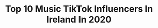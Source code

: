 ---
title: Top 10 Music TikTok Influencers In Ireland In 2020
description: >-
  Find top music TikTok influencers in Ireland in 2020. Most popular hashtags: #viral #covid19 #challenge #love.
platform: TikTok
profiles:
  - username: "officialspin1038"
    fullname: >-
      SPIN 1038
    location: "Ireland"
    followers: 11986
    engagement: 1161
    commentsToLikes: 0.024051
    id: ck9vaqjcrk3pd0j78hdqx3ftj
    verified: false
    hashtags: "#covid19, #viral, #badboy, #foryoupage"
  - username: "aikjmusic"
    fullname: >-
      AikJ
    location: "Ireland"
    followers: 17954
    engagement: 574
    commentsToLikes: 0.034685
    id: ck8nhldie1h2b0j784dicxv18
    verified: false
    hashtags: "#style, #art, #scoot, #escape"
  - username: "_thomaslennon"
    fullname: >-
      Thomas Lennon
    location: "Ireland"
    followers: 50569
    engagement: 1240
    commentsToLikes: 0.084031
    id: ck8f8virg3mfi0j78m473e3uu
    verified: false
    hashtags: "#rank, #itsajoke, #viral, #trendingireland"
  - username: "yungcraka"
    fullname: >-
      Yung Craka
    location: "Ireland"
    followers: 17483
    engagement: 1567
    commentsToLikes: 0.034895
    id: ck9vajl2tiwp20j78omfalo15
    verified: false
    hashtags: "#gaming, #psychopath, #fashion, #bluesclues"
  - username: "techno__city"
    fullname: >-
      techno__city
    location: "Ireland"
    followers: 30022
    engagement: 639
    commentsToLikes: 0.013822
    id: ck9raewslkm8x0j7899mx0cim
    verified: false
    hashtags: "#stephanbodzin, #flyopenair, #deboradeluca, #solomun"
  - username: "stokesy79"
    fullname: >-
      Ryan Stokes
    location: "Ireland"
    followers: 10461
    engagement: 1823
    commentsToLikes: 0.150408
    id: cka9lw1pr3h2q0i78bkvm8jmc
    verified: false
    hashtags: "#franklins, #spicebag, #michaeldhiggins, #golf"
  - username: "dysphoriablues"
    fullname: >-
      DysphoriaBlues
    location: "Ireland"
    followers: 25013
    engagement: 2594
    commentsToLikes: 0.040407
    id: ckacd9mbrintn0i781ni1vgkl
    verified: false
    hashtags: "#classwar, #duet, #thesquad, #middleclass"
  - username: "babaolektro"
    fullname: >-
      babaolektro
    location: "Ireland"
    followers: 2732
    engagement: 1059
    commentsToLikes: 0.137251
    id: cka6oy2uvhgua0i78ad162r0m
    verified: false
    hashtags: "#dance, #lightside, #unlocked, #mylife"
  - username: "slickprotect"
    fullname: >-
      Slickprotect 
    location: "Ireland"
    followers: 24692
    engagement: 1595
    commentsToLikes: 0.042240
    id: ck921wo9ajzg30j78almmtlhq
    verified: false
    hashtags: "#forypupage, #public, #fitness, #glow"
  - username: "amy_barter"
    fullname: >-
      Amelia 🦋💖
    location: "Ireland"
    followers: 83526
    engagement: 1921
    commentsToLikes: 0.017819
    id: ck9dqnz5l0q2n0j78w5kui08s
    verified: false
    hashtags: "#festival, #misery, #spongebob, #musically"
---